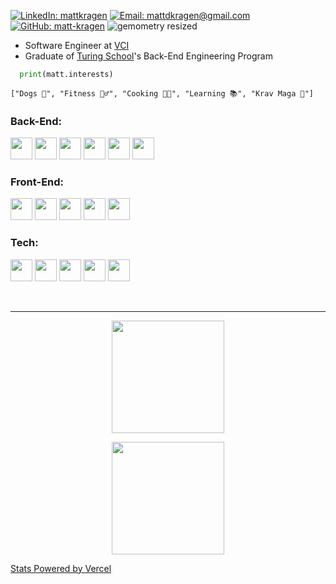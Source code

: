 [![LinkedIn: mattkragen][linkedin-badge]][LinkedIn]
[![Email: mattdkragen@gmail.com][gmail-badge]][Gmail]
[![GitHub: matt-kragen][github-follow-badge]][GitHub]
![gemometry resized](https://user-images.githubusercontent.com/56685055/127572202-0044705a-92eb-43c7-8f34-0231ba704c5e.jpeg)

- Software Engineer at [VCI](https://www.vericheck.com/solutions/vci-payments/)
- Graduate of [Turing School](https://turing.io/)'s Back-End Engineering Program
```python
  print(matt.interests)
```
`["Dogs 🐩", "Fitness 🏋️‍♂️", "Cooking 👩‍🍳", "Learning 📚", "Krav Maga 👊"]`

### Back-End:
<span>
  <img src="https://img.shields.io/badge/Ruby-CC342D?style=for-the-badge&logo=ruby&logoColor=white" height="35" />
  <img src="https://img.shields.io/badge/Ruby_on_Rails-CC0000?style=for-the-badge&logo=ruby-on-rails&logoColor=white" height="35" />
  <img src="https://img.shields.io/badge/Python-14354C?style=for-the-badge&logo=python&logoColor=white" height="35" />
  <img src="https://img.shields.io/badge/Django-092E20?style=for-the-badge&logo=django&logoColor=white" height="35" />
  <img src="https://img.shields.io/badge/PHP-777BB4?style=for-the-badge&logo=php&logoColor=white" height="35" />
  <img src="https://img.shields.io/badge/laravel-%23FF2D20.svg?style=for-the-badge&logo=laravel&logoColor=white" height="35" />
</span>

### Front-End:
<span>
  <img src="https://img.shields.io/badge/html5-%23E34F26.svg?style=for-the-badge&logo=html5&logoColor=white" height="35" />
  <img src="https://img.shields.io/badge/css3-%231572B6.svg?style=for-the-badge&logo=css3&logoColor=white" height="35" />
  <img src="https://img.shields.io/badge/javascript-%23323330.svg?style=for-the-badge&logo=javascript&logoColor=white" height="35" />
  <img src="https://img.shields.io/badge/vuejs-%2335495e.svg?style=for-the-badge&logo=vuedotjs&logoColor=white" height="35" />
  <img src="https://img.shields.io/badge/bootstrap-%23563D7C.svg?style=for-the-badge&logo=bootstrap&logoColor=white" height="35" />
</span>

### Tech:
<span>
  <img src="https://img.shields.io/badge/PostgreSQL-316192?style=for-the-badge&logo=postgresql&logoColor=white" height="35" />
  <img src="https://img.shields.io/badge/Heroku-430098?style=for-the-badge&logo=heroku&logoColor=white" height="35" />
  <img src="https://img.shields.io/badge/Postman-FF6E4F.svg?&style=flat&logo=postman&logoColor=white" height="35" />
  <img src="https://img.shields.io/badge/CircleCI-FFBC4F.svg?&style=flat&logo=circle&logoColor=white" height="35" />
  <img src="https://img.shields.io/badge/mysql-%2300f.svg?style=for-the-badge&logo=mysql&logoColor=white" height="35" />
</span>

<br><hr>

<p align="center"><img height="180em" src="https://github-readme-stats.vercel.app/api?username=matt-kragen&show_icons=true&hide=stars&theme=chartreuse-dark" /></p>
<p align="center"><img height="180em" src="https://github-readme-stats.vercel.app/api/top-langs/?username=matt-kragen&theme=chartreuse-dark&layout=compact" /></p>

[Stats Powered by Vercel](https://vercel.com?utm_source=github_readme_stats_team&utm_campaign=oss)

<!-- LINKS -->
[GitHub]: https://github.com/matt-kragen
[Gmail]: mailto:mattdkragen@gmail.com
[LinkedIn]: https://www.linkedin.com/in/mattkragen/
[Dev]: https://dev.to/matt-kragen/

<!-- BADGES -->
[github-follow-badge]: https://img.shields.io/github/followers/matt-kragen?label=follow&style=social
[gmail-badge]: https://img.shields.io/badge/Gmail-D14836?style=for-the-badge&logo=gmail&logoColor=white
[linkedin-badge]: https://img.shields.io/badge/LinkedIn-0077B5?style=for-the-badge&logo=linkedin&logoColor=white
[dev-badge]: https://img.shields.io/badge/dev.to-0A0A0A?style=for-the-badge&logo=dev.to&logoColor=white
